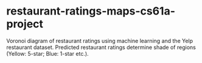 # restaurant-ratings-maps-cs61a-project
Voronoi diagram of restaurant ratings using machine learning and the Yelp restaurant dataset. 
Predicted restaurant ratings determine shade of regions (Yellow: 5-star; Blue: 1-star etc.).
